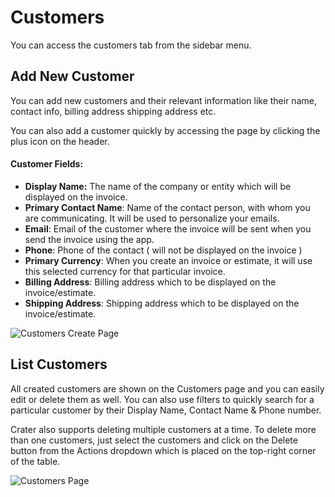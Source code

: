 # Customers

You can access the customers tab from the sidebar menu.

## Add New Customer

You can add new customers and their relevant information like their name, contact info, billing address shipping address etc.

You can also add a customer quickly by accessing the page by clicking the plus icon on the header.

#### Customer Fields:

- **Display Name:** The name of the company or entity which will be displayed on the invoice.
- **Primary Contact Name**: Name of the contact person, with whom you are communicating. It will be used to personalize your emails.
- **Email**: Email of the customer where the invoice will be sent when you send the invoice using the app.
- **Phone**: Phone of the contact ( will not be displayed on the invoice )
- **Primary Currency**: When you create an invoice or estimate, it will use this selected currency for that particular invoice.
- **Billing Address**: Billing address which to be displayed on the invoice/estimate.
- **Shipping Address**: Shipping address which to be displayed on the invoice/estimate.

![Customers Create Page](/images/customer-new.png)

## List Customers

All created customers are shown on the Customers page and you can easily edit or delete them as well. You can also use filters to quickly search for a particular customer by their Display Name, Contact Name & Phone number.

Crater also supports deleting multiple customers at a time. To delete more than one customers, just select the customers and click on the Delete button from the Actions dropdown which is placed on the top-right corner of the table.

![Customers Page](/images/customers.png)
